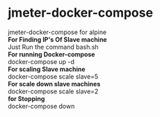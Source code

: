 # jmeter-docker-compose<br>
jmeter-docker-compose for alpine<br>
<b>For Finding IP's Of Slave machine</b><br>
Just Run the command bash.sh<br>
<b>For running Docker-compose</b><br>
docker-compose up -d<br>
<b>For scaling Slave machine</b><br>
docker-compose scale slave=5<br>
<b>For scale down slave machines</b><br>
docker-compose scale slave=2<br>
<b>for Stopping</b><br>
docker-compose down<br>
